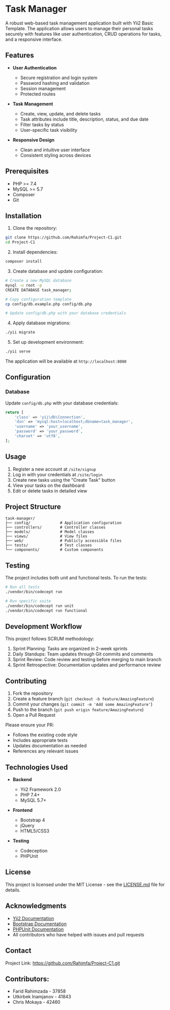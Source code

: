 # Task Manager

A robust web-based task management application built with Yii2 Basic Template. The application allows users to manage their personal tasks securely with features like user authentication, CRUD operations for tasks, and a responsive interface.

## Features

- **User Authentication**
  - Secure registration and login system
  - Password hashing and validation
  - Session management
  - Protected routes

- **Task Management**
  - Create, view, update, and delete tasks
  - Task attributes include title, description, status, and due date
  - Filter tasks by status
  - User-specific task visibility

- **Responsive Design**
  - Clean and intuitive user interface
  - Consistent styling across devices

## Prerequisites

- PHP >= 7.4
- MySQL >= 5.7
- Composer
- Git

## Installation

1. Clone the repository:
```bash
git clone https://github.com/Rahimfa/Project-C1.git
cd Project-C1
```

2. Install dependencies:
```bash
composer install
```

3. Create database and update configuration:
```bash
# Create a new MySQL database
mysql -u root -p
CREATE DATABASE task_manager;

# Copy configuration template
cp config/db.example.php config/db.php

# Update config/db.php with your database credentials
```

4. Apply database migrations:
```bash
./yii migrate
```

5. Set up development environment:
```bash
./yii serve
```

The application will be available at `http://localhost:8080`

## Configuration

### Database

Update `config/db.php` with your database credentials:

```php
return [
    'class' => 'yii\db\Connection',
    'dsn' => 'mysql:host=localhost;dbname=task_manager',
    'username' => 'your_username',
    'password' => 'your_password',
    'charset' => 'utf8',
];
```



## Usage

1. Register a new account at `/site/signup`
2. Log in with your credentials at `/site/login`
3. Create new tasks using the "Create Task" button
4. View your tasks on the dashboard
5. Edit or delete tasks in detailed view


## Project Structure

```
task-manager/
├── config/             # Application configuration
├── controllers/        # Controller classes
├── models/             # Model classes
├── views/              # View files
├── web/                # Publicly accessible files
├── tests/              # Test classes
└── components/         # Custom components
```

## Testing

The project includes both unit and functional tests. To run the tests:

```bash
# Run all tests
./vendor/bin/codecept run

# Run specific suite
./vendor/bin/codecept run unit
./vendor/bin/codecept run functional
```

## Development Workflow

This project follows SCRUM methodology:

1. Sprint Planning: Tasks are organized in 2-week sprints
2. Daily Standups: Team updates through Git commits and comments
3. Sprint Review: Code review and testing before merging to main branch
4. Sprint Retrospective: Documentation updates and performance review

## Contributing

1. Fork the repository
2. Create a feature branch (`git checkout -b feature/AmazingFeature`)
3. Commit your changes (`git commit -m 'Add some AmazingFeature'`)
4. Push to the branch (`git push origin feature/AmazingFeature`)
5. Open a Pull Request

Please ensure your PR:
- Follows the existing code style
- Includes appropriate tests
- Updates documentation as needed
- References any relevant issues

## Technologies Used

- **Backend**
  - Yii2 Framework 2.0
  - PHP 7.4+
  - MySQL 5.7+

- **Frontend**
  - Bootstrap 4
  - jQuery
  - HTML5/CSS3

- **Testing**
  - Codeception
  - PHPUnit

## License

This project is licensed under the MIT License - see the [LICENSE.md](LICENSE.md) file for details.

## Acknowledgments

- [Yii2 Documentation](https://www.yiiframework.com/doc/guide/2.0/en)
- [Bootstrap Documentation](https://getbootstrap.com/docs/4.6/getting-started/introduction/)
- [PHPUnit Documentation](https://phpunit.de/documentation.html)
- All contributors who have helped with issues and pull requests

## Contact

Project Link: https://github.com/Rahimfa/Project-C1.git

## Contributors:
- Farid Rahimzada - 37858
- Utkirbek Inamjanov - 41843
- Chris Mokaya - 42460